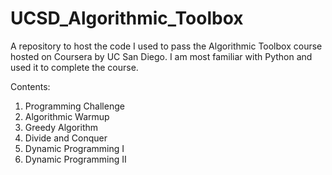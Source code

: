 # UCSD_Algorithmic_Toolbox

A repository to host the code I used to pass the Algorithmic Toolbox course hosted on Coursera by UC San Diego. I am most familiar with Python and used it to complete the course.

Contents:

1. Programming Challenge
2. Algorithmic Warmup
3. Greedy Algorithm
4. Divide and Conquer
5. Dynamic Programming I
6. Dynamic Programming II
